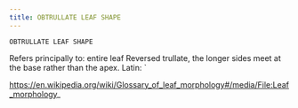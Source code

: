 ```yaml
---
title: OBTRULLATE LEAF SHAPE
---
```

`OBTRULLATE LEAF SHAPE`

Refers principally to: entire leaf
Reversed trullate, the longer sides meet at the base rather than the apex.
Latin: `

https://en.wikipedia.org/wiki/Glossary_of_leaf_morphology#/media/File:Leaf_morphology_